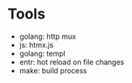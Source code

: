 # Tools

- golang:   http mux
- js:       htmx.js
- golang:   templ
- entr:     hot reload on file changes
- make:     build process